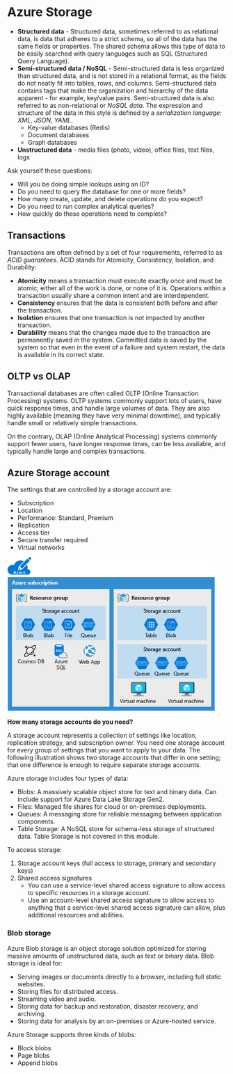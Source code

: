 # Azure Storage

* **Structured data** - Structured data, sometimes referred to as relational data, is data that adheres to a strict schema, so all of the data has the same fields or properties. The shared schema allows this type of data to be easily searched with query languages such as SQL (Structured Query Language).
* **Semi-structured data / NoSQL** - Semi-structured data is less organized than structured data, and is not stored in a relational format, as the fields do not neatly fit into tables, rows, and columns. Semi-structured data contains tags that make the organization and hierarchy of the data apparent - for example, key/value pairs. Semi-structured data is also referred to as non-relational or _NoSQL data_. The expression and structure of the data in this style is defined by a _serialization language: XML, JSON, YAML_.
    * Key-value databases (Redis)
    * Document databases
    * Graph databases
* **Unstructured data** - media files (photo, video), office files, text files, logs

Ask yourself these questions:

* Will you be doing simple lookups using an ID?
* Do you need to query the database for one or more fields?
* How many create, update, and delete operations do you expect?
* Do you need to run complex analytical queries?
* How quickly do these operations need to complete?

## Transactions

Transactions are often defined by a set of four requirements, referred to as _ACID guarantees_. ACID stands for Atomicity, Consistency, Isolation, and Durability:

* **Atomicity** means a transaction must execute exactly once and must be atomic; either all of the work is done, or none of it is. Operations within a transaction usually share a common intent and are interdependent.
* **Consistency** ensures that the data is consistent both before and after the transaction.
* **Isolation** ensures that one transaction is not impacted by another transaction.
* **Durability** means that the changes made due to the transaction are permanently saved in the system. Committed data is saved by the system so that even in the event of a failure and system restart, the data is available in its correct state.

## OLTP vs OLAP

Transactional databases are often called OLTP (Online Transaction Processing) systems. OLTP systems commonly support lots of users, have quick response times, and handle large volumes of data. They are also highly available (meaning they have very minimal downtime), and typically handle small or relatively simple transactions.

On the contrary, OLAP (Online Analytical Processing) systems commonly support fewer users, have longer response times, can be less available, and typically handle large and complex transactions.

## Azure Storage account

The settings that are controlled by a storage account are:
* Subscription
* Location
* Performance: Standard, Premium
* Replication
* Access tier
* Secure transfer required
* Virtual networks

![Typical storage arrangement](storage/2-typical-subscription-organization.png)

**How many storage accounts do you need?**

A storage account represents a collection of settings like location, replication strategy, and subscription owner. You need one storage account for every group of settings that you want to apply to your data. The following illustration shows two storage accounts that differ in one setting; that one difference is enough to require separate storage accounts.

Azure storage includes four types of data:
* Blobs: A massively scalable object store for text and binary data. Can include support for Azure Data Lake Storage Gen2.
* Files: Managed file shares for cloud or on-premises deployments.
* Queues: A messaging store for reliable messaging between application components.
* Table Storage: A NoSQL store for schema-less storage of structured data. Table Storage is not covered in this module.

To access storage:
1. Storage account keys (full access to storage, primary and secondary keys)
1. Shared access signatures
   - You can use a service-level shared access signature to allow access to specific resources in a storage account.
   - Use an account-level shared access signature to allow access to anything that a service-level shared access signature can allow, plus additional resources and abilities.

### Blob storage

Azure Blob storage is an object storage solution optimized for storing massive amounts of unstructured data, such as text or binary data. Blob storage is ideal for:

* Serving images or documents directly to a browser, including full static websites.
* Storing files for distributed access.
* Streaming video and audio.
* Storing data for backup and restoration, disaster recovery, and archiving.
* Storing data for analysis by an on-premises or Azure-hosted service.

Azure Storage supports three kinds of blobs:
* Block blobs
* Page blobs
* Append blobs

